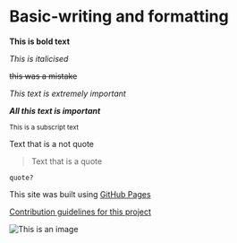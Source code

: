 # Basic-writing and formatting

**This is bold text**

*This is italicised*

~~this was a mistake~~

_This text is extremely important_

***All this text is important***

<sub> This is a subscript text </sup>

Text that is a not quote

> Text that is a quote

```quote?```

This site was built using [GitHub Pages](https://pages.github.com/)

[Contribution guidelines for this project](docs/CONTRIBUTING.md)

![This is an image](https://www.google.com/search?q=anya+heh+with+svg&sxsrf=ALiCzsYs14hdMHe_TwUWNephRRFp156FRw:1653755874862&source=lnms&tbm=isch&sa=X&ved=2ahUKEwiR6dzb0IL4AhXzaGwGHWtvB_wQ_AUoAXoECAEQAw&biw=1250&bih=902&dpr=1.38#imgrc=88GIgjFOOXpydM)

